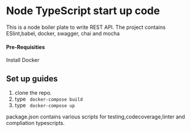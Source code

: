 <h1>Node TypeScript start up code</h1>
<p> This is a node boiler plate to write REST API. The project contains ESlint,babel, docker, swagger, chai and mocha </p>
<h4>Pre-Requisities</h4>
Install <a link="https://docs.docker.com/install/">Docker</a> 
<h2> Set up guides </h2>
<ol>
  <li>clone the repo.</li>
  <li>type <code> docker-compose build</code></li>
  <li>type <code> docker-compose up</code></li>
 </ol>
 
 <p> package.json contains various scripts for testing,codecoverage,linter and compliation typescripts.</p>

